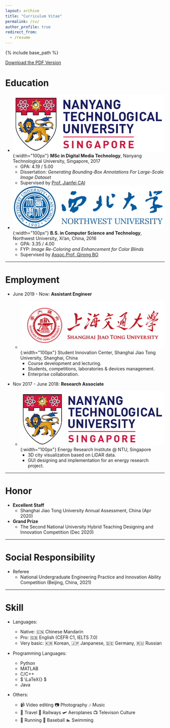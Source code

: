 ```yaml
---
layout: archive
title: "Curriculum Vitae"
permalink: /cv/
author_profile: true
redirect_from:
  - /resume
---
```


{% include base_path %}

[Download the PDF Version](/files/CV_Weiming_Zhao.pdf)

Education
======
* ![NTU-LOGO](/images/ntu-logo.png){:width="100px"}  **MSc in Digital Media Technology**, Nanyang Technological University, Singapore, 2017
  * GPA: 4.19 / 5.00
  * Dissertation: *Generating Bounding-Box Annotations For Large-Scale Image Dataset*
  * Supervised by [Prof. Jianfei CAI](https://jianfei-cai.github.io) 
* ![NWU-LOGO](/images/nwu-logo.png){:width="100px"}  **B.S. in Computer Science and Technology**, Northwest University, Xi’an, China, 2016
  * GPA: 3.35 / 4.00
  * FYP: *Image Re-Coloring and Enhancement for Color Blinds*
  * Supervised by [Assoc.Prof. Qirong BO](https://faculty.nwu.edu.cn/QirongBu/zh_CN/index.htm)


***

Employment
======
* June 2019 - Now: **Assistant Engineer**
  * ![SJTU-LOGO](/images/sjtu-logo.png){:width="100px"}  Student Innovation Center, Shanghai Jiao Tong University, Shanghai, China
    * Course development and lecturing.
    * Students, competitions, laboratories & devices management.
    * Enterprise collaboration.

* Nov 2017 - June 2018: **Research Associate**
  * ![NTU-LOGO](/images/ntu-logo.png){:width="100px"}  Energy Research Institute @ NTU, Singapore
    * 3D city visualization based on LiDAR data.
    * GUI designing and implementation for an energy research project.
***

Honor
======
* **Excellent Staff**
  * Shanghai Jiao Tong University Annual Assessment, China (Apr 2020)
* **Grand Prize**
  * The Second National University Hybrid Teaching Designing and Innovation Competition (Dec 2020)

***

Social Responsibility
======
* Referee
  * National Undergraduate Engineering Practice and Innovation Ability Competition (Beijing, China, 2021)

***

Skill
======
* Languages: 
  * Native: 🇨🇳 Chinese Mandarin 
  * Pro: 🇬🇧 English (CEFR C1, IELTS 7.0)
  * Very basic: 🇰🇷 Korean, 🇯🇵 Janpanese, 🇩🇪 Germany, 🇷🇺 Russian

* Programming Languages: 
  * Python
  * MATLAB
  * C/C++
  * $ \LaTeX{} $
  * Java
 
* Others:
  * 📹 Video editing  📷 Photography  🎶 Music
  * 🌴 Travel  🚅 Railways  🛩 Aeroplanes  📺 Televison Culture 
  * 🏃 Running  🥎 Baseball  🏊 Swimming

<!-- Publications
======
  <ul>{% for post in site.publications %}
    {% include archive-single-cv.html %}
  {% endfor %}</ul>
  
Talks
======
  <ul>{% for post in site.talks %}
    {% include archive-single-talk-cv.html %}
  {% endfor %}</ul>
  
Teaching
======
  <ul>{% for post in site.teaching %}
    {% include archive-single-cv.html %}
  {% endfor %}</ul>
  
Service and leadership
======
* Currently signed in to 43 different slack teams -->
